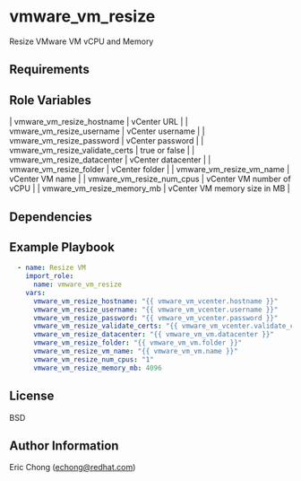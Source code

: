 vmware_vm_resize
=========

Resize VMware VM vCPU and Memory

Requirements
------------


Role Variables
--------------

| vmware_vm_resize_hostname | vCenter URL |
| vmware_vm_resize_username | vCenter username |
| vmware_vm_resize_password | vCenter password |
| vmware_vm_resize_validate_certs | true or false |
| vmware_vm_resize_datacenter | vCenter datacenter |
| vmware_vm_resize_folder | vCenter folder |
| vmware_vm_resize_vm_name | vCenter VM name |
| vmware_vm_resize_num_cpus | vCenter VM number of vCPU |
| vmware_vm_resize_memory_mb | vCenter VM memory size in MB |



Dependencies
------------


Example Playbook
----------------
```yaml
  - name: Resize VM
    import_role:
      name: vmware_vm_resize
    vars:
      vmware_vm_resize_hostname: "{{ vmware_vm_vcenter.hostname }}"
      vmware_vm_resize_username: "{{ vmware_vm_vcenter.username }}"
      vmware_vm_resize_password: "{{ vmware_vm_vcenter.password }}"
      vmware_vm_resize_validate_certs: "{{ vmware_vm_vcenter.validate_certs }}"
      vmware_vm_resize_datacenter: "{{ vmware_vm_vm.datacenter }}"
      vmware_vm_resize_folder: "{{ vmware_vm_vm.folder }}"
      vmware_vm_resize_vm_name: "{{ vmware_vm_vm.name }}"
      vmware_vm_resize_num_cpus: "1"
      vmware_vm_resize_memory_mb: 4096
```

License
-------

BSD

Author Information
------------------

Eric Chong (echong@redhat.com)
